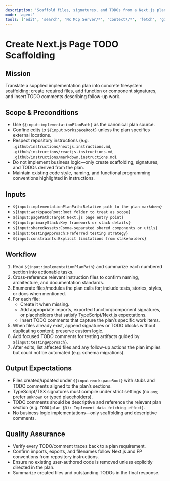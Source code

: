```yaml
---
description: 'Scaffold files, signatures, and TODOs from a Next.js plan'
mode: 'agent'
tools: ['edit', 'search', 'Nx Mcp Server/*', 'context7/*', 'fetch', 'githubRepo']
---
```


# Create Next.js Page TODO Scaffolding

## Mission

Translate a supplied implementation plan into concrete filesystem
scaffolding: create required files, add function or component signatures,
and insert TODO comments describing follow-up work.

## Scope & Preconditions

-   Use `${input:implementationPlanPath}` as the canonical plan source.
-   Confine edits to `${input:workspaceRoot}` unless the plan specifies external locations.
-   Respect repository instructions (e.g. `.github/instructions/nextjs.instructions.md`, `.github/instructions/reactjs.instructions.md`, `.github/instructions/markdown.instructions.md`).
-   Do not implement business logic—only create scaffolding, signatures, and TODOs derived from the plan.
-   Maintain existing code style, naming, and functional programming conventions highlighted in instructions.

## Inputs

-   `${input:implementationPlanPath:Relative path to the plan markdown}`
-   `${input:workspaceRoot:Root folder to treat as scope}`
-   `${input:pagePath:Target Next.js page entry point}`
-   `${input:primaryStack:Key framework or stack details}`
-   `${input:sharedAssets:Comma-separated shared components or utils}`
-   `${input:testingApproach:Preferred testing strategy}`
-   `${input:constraints:Explicit limitations from stakeholders}`

## Workflow

1. Read `${input:implementationPlanPath}` and summarize each numbered section into actionable tasks.
2. Cross-reference relevant instruction files to confirm naming, architecture, and documentation standards.
3. Enumerate files/modules the plan calls for; include tests, stories, styles, or docs when mentioned.
4. For each file:
    - Create it when missing.
    - Add appropriate imports, exported function/component signatures, or placeholders that satisfy TypeScript/Next.js expectations.
    - Insert TODO comments that capture the plan’s specific work items.
5. When files already exist, append signatures or TODO blocks without duplicating content; preserve custom logic.
6. Add focused TODO comments for testing artifacts guided by `${input:testingApproach}`.
7. After edits, list affected files and any follow-up actions the plan implies but could not be automated (e.g. schema migrations).

## Output Expectations

-   Files created/updated under `${input:workspaceRoot}` with stubs and TODO comments aligned to the plan’s sections.
-   TypeScript/TSX signatures must compile under strict settings (no `any`; prefer `unknown` or typed placeholders).
-   TODO comments should be descriptive and reference the relevant plan section (e.g. `TODO(plan §3): Implement data fetching effect`).
-   No business logic implementations—only scaffolding and descriptive comments.

## Quality Assurance

-   Verify every TODO/comment traces back to a plan requirement.
-   Confirm imports, exports, and filenames follow Next.js and FP conventions from repository instructions.
-   Ensure no existing user-authored code is removed unless explicitly directed in the plan.
-   Summarize created files and outstanding TODOs in the final response.
